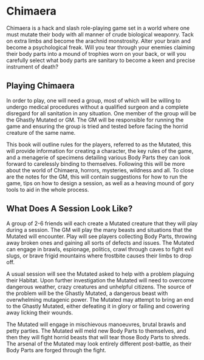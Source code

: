 # Chimaera

Chimaera is a hack and slash role-playing game set in a world where one must mutate their body with all manner of crude biological weaponry. Tack on extra limbs and become the arachnid monstrosity. Alter your brain and become a psychological freak. Will you tear through your enemies claiming their body parts into a mound of trophies worn on your back, or will you carefully select what body parts are sanitary to become a keen and precise instrument of death?

## Playing Chimaera

In order to play, one will need a group, most of which will be willing to undergo medical procedures without a qualified surgeon and a complete disregard for all sanitation in any situation. One member of the group will be the Ghastly Mutated or GM. The GM will be responsible for running the game and ensuring the group is tried and tested before facing the horrid creature of the same name.

This book will outline rules for the players, referred to as the Mutated, this will provide information for creating a character, the key rules of the game, and a menagerie of specimens detailing various Body Parts they can look forward to carelessly binding to themselves. Following this will be more about the world of Chimaera, horrors, mysteries, wildness and all. To close are the notes for the GM, this will contain suggestions for how to run the game, tips on how to design a session, as well as a heaving mound of gory tools to aid in the whole process.

## What Does A Session Look Like?

A group of 2-6 friends will each create a Mutated creature that they will play during a session. The GM will play the many beasts and situations that the Mutated will encounter. Play will see players collecting Body Parts, throwing away broken ones and gaining all sorts of defects and issues. The Mutated can engage in brawls, espionage, politics, crawl through caves to fight evil slugs, or brave frigid mountains where frostbite causes their limbs to drop off.

A usual session will see the Mutated asked to help with a problem plaguing their Habitat. Upon further investigation the Mutated will need to overcome dangerous weather, crazy creatures and unhelpful citizens. The source of the problem will be the Ghastly Mutated, a dangerous beast with overwhelming mutagenic power. The Mutated may attempt to bring an end to the Ghastly Mutated, either defeating it in glory or failing and cowering away licking their wounds.

The Mutated will engage in mischievous manoeuvres, brutal brawls and petty parties. The Mutated will meld new Body Parts to themselves, and then they will fight horrid beasts that will tear those Body Parts to shreds. The arsenal of the Mutated may look entirely different post-battle, as their Body Parts are forged through the fight.
